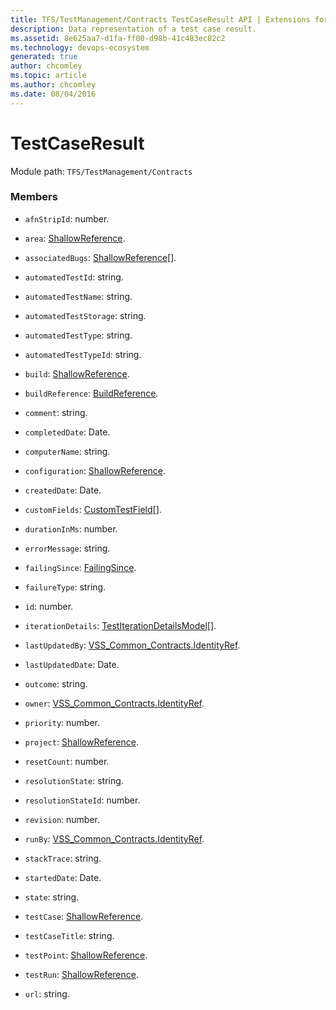 ```yaml
---
title: TFS/TestManagement/Contracts TestCaseResult API | Extensions for Azure DevOps Services
description: Data representation of a test case result.
ms.assetid: 8e625aa7-d1fa-ff00-d98b-41c483ec82c2
ms.technology: devops-ecosystem
generated: true
author: chcomley
ms.topic: article
ms.author: chcomley
ms.date: 08/04/2016
---
```


# TestCaseResult

Module path: `TFS/TestManagement/Contracts`


### Members

* `afnStripId`: number. 

* `area`: [ShallowReference](../../../TFS/TestManagement/Contracts/ShallowReference.md). 

* `associatedBugs`: [ShallowReference](../../../TFS/TestManagement/Contracts/ShallowReference.md)[]. 

* `automatedTestId`: string. 

* `automatedTestName`: string. 

* `automatedTestStorage`: string. 

* `automatedTestType`: string. 

* `automatedTestTypeId`: string. 

* `build`: [ShallowReference](../../../TFS/TestManagement/Contracts/ShallowReference.md). 

* `buildReference`: [BuildReference](../../../TFS/TestManagement/Contracts/BuildReference.md). 

* `comment`: string. 

* `completedDate`: Date. 

* `computerName`: string. 

* `configuration`: [ShallowReference](../../../TFS/TestManagement/Contracts/ShallowReference.md). 

* `createdDate`: Date. 

* `customFields`: [CustomTestField](../../../TFS/TestManagement/Contracts/CustomTestField.md)[]. 

* `durationInMs`: number. 

* `errorMessage`: string. 

* `failingSince`: [FailingSince](../../../TFS/TestManagement/Contracts/FailingSince.md). 

* `failureType`: string. 

* `id`: number. 

* `iterationDetails`: [TestIterationDetailsModel](../../../TFS/TestManagement/Contracts/TestIterationDetailsModel.md)[]. 

* `lastUpdatedBy`: [VSS_Common_Contracts.IdentityRef](../../../VSS/WebApi/Contracts/IdentityRef.md). 

* `lastUpdatedDate`: Date. 

* `outcome`: string. 

* `owner`: [VSS_Common_Contracts.IdentityRef](../../../VSS/WebApi/Contracts/IdentityRef.md). 

* `priority`: number. 

* `project`: [ShallowReference](../../../TFS/TestManagement/Contracts/ShallowReference.md). 

* `resetCount`: number. 

* `resolutionState`: string. 

* `resolutionStateId`: number. 

* `revision`: number. 

* `runBy`: [VSS_Common_Contracts.IdentityRef](../../../VSS/WebApi/Contracts/IdentityRef.md). 

* `stackTrace`: string. 

* `startedDate`: Date. 

* `state`: string. 

* `testCase`: [ShallowReference](../../../TFS/TestManagement/Contracts/ShallowReference.md). 

* `testCaseTitle`: string. 

* `testPoint`: [ShallowReference](../../../TFS/TestManagement/Contracts/ShallowReference.md). 

* `testRun`: [ShallowReference](../../../TFS/TestManagement/Contracts/ShallowReference.md). 

* `url`: string. 

